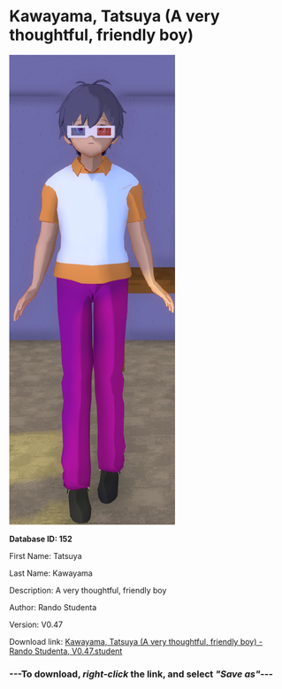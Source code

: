 # Kawayama, Tatsuya (A very thoughtful, friendly boy)

<img src="https://raw.githubusercontent.com/Arbiter1223/Daigaku-Gurashi-Custom-Students/master/Students/Files/Kawayama%2C%20Tatsuya%20(A%20very%20thoughtful%2C%20friendly%20boy).png" title="Kawayama, Tatsuya (A very thoughtful, friendly boy) - Rando Studenta, V0.47">

**Database ID: 152**

First Name: Tatsuya

Last Name: Kawayama

Description: A very thoughtful, friendly boy

Author: Rando Studenta

Version: V0.47

Download link: <a href="https://raw.githubusercontent.com/Arbiter1223/Daigaku-Gurashi-Custom-Students/master/Students/Files/Kawayama%2C%20Tatsuya%20(A%20very%20thoughtful%2C%20friendly%20boy)%20-%20Rando%20Studenta%2C%20V0.47.student">Kawayama, Tatsuya (A very thoughtful, friendly boy) - Rando Studenta, V0.47.student</a>

### ---**To download, _right-click_ the link, and select _"Save as"_**---
